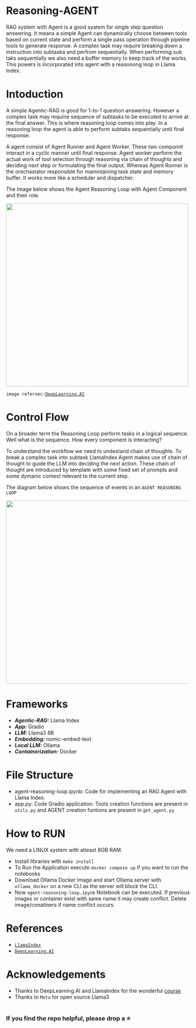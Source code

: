 # Reasoning-AGENT
RAG system with Agent is a good syatem for single step question answering. It means a simple Agent can dynamically choose between tools based on current
state and perform a single pass operation through pipeline tools to generate response. A complex task may require breaking down a instruction into
subtaska and perfrom sequentially. When performing sub taks sequentially we also need a buffer memory to keep track of the works. This powers is incorporated
into agent with a reasonong loop in Llama Index.


# Intoduction
A simple Agentic-RAG is good for 1-to-1 question answering. However a complex task may requiire sequence of subtasks to be executed to arrive at
the final answer. This is where reasoning loop comes into play. In a reasoning loop the agent is able to perform subtaks sequentially until final 
response. 

A agent consist of Agent Runner and Agent Worker. These two componnt interact in a cyclic manner until final response. Agent worker perform
the actual work of tool selection through reasoning via chain of thoughts and deciding next step or formulating the final output. Whereas Agent Runner
is the orechastator responsible for mainintaining task state and memory buffer. It works more like a scheduler and dispatcher.

The Image below shows the Agent Reasoning Loop with Agent Component and their role.


<img src="https://github.com/swastikmaiti/Reasoning-AGENT/blob/114af6cab5a4823d7b5ee065525c21cda933abdd/agent_reasoning_loop.png" height="500" width="500" >  

`image refernec:`[`DeepLearning.AI`](https://www.deeplearning.ai/short-courses/building-agentic-rag-with-llamaindex/?utm_campaign=llamaindexC2-launch&utm_medium=headband&utm_source=dlai-homepage)

# Control Flow

On a broader term the Reasoning Loop perform tasks in a logical sequence. Well what is the sequence. How every component is interacting?

To understand the workflow we need to undestand chain of thoughts. To break a complex task into subtask LlamaIndex Agent makes use of chain 
of thought to guide the LLM into deciding the next action. These chain of thought are introduced by template with some fixed set of prompts and some 
dymanic context relevant to the current step.

The diagram below shows the sequence of events in an `AGENT REASONING LOOP`

<img src="https://github.com/swastikmaiti/Reasoning-AGENT/blob/114af6cab5a4823d7b5ee065525c21cda933abdd/agent_reasoning_loop_controlflow.png" height="500" width="800" >


# Frameworks
- ***Agentic-RAG:*** Llama Index
- ***App:*** Gradio
- ***LLM:*** Llama3 8B
- ***Embedding:*** nomic-embed-text
- ***Local LLM:*** Ollama
- ***Containerization:*** Docker

# File Structure
- agent-reasoning-loop.ipynb: Code for implementing an RAG Agent with Llama Index.
- app.py: Code Gradio application. Tools creation functions are present in `utils.py` and AGENT creation funtions are present in `get_agent.py`

# How to RUN
We need a LINUX system with atleast 8GB RAM.
- Install libraries with `make install`
- To Run the Application execute `docker compose up`
If you want to run the notebooks
- Download Ollama Docker Image and start Ollama server with `ollama_docker` on a new CLI as the server will block the CLI.
- Now `agent-reasoning-loop.ipynb` Notebook can be executed.
If previous images or container exist with same name it may create conflict. Delete image/conatiners if name conflict occurs.

# References
- [`LlamaIndex`](https://docs.llamaindex.ai/en/stable/)
- [`DeepLearning.AI`](https://www.deeplearning.ai/short-courses/building-agentic-rag-with-llamaindex/?utm_campaign=llamaindexC2-launch&utm_medium=headband&utm_source=dlai-homepage)

# Acknowledgements
- Thanks to DeepLearning.AI and LlamaIndex for the wonderful [course](https://www.deeplearning.ai/short-courses/building-agentic-rag-with-llamaindex/?utm_campaign=llamaindexC2-launch&utm_medium=headband&utm_source=dlai-homepage)
- Thanks to `Meta` for open source Llama3
#
### If you find the repo helpful, please drop a ⭐

